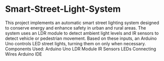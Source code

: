 # Smart-Street-Light-System
This project implements an automatic smart street lighting system designed to conserve energy and enhance safety in urban and rural areas. The system uses an LDR module to detect ambient light levels and IR sensors to detect vehicle or pedestrian movement. Based on these inputs, an Arduino Uno controls LED street lights, turning them on only when necessary.
Components Used:
Arduino Uno
LDR Module
IR Sensors
LEDs
Connecting Wires
Arduino IDE

